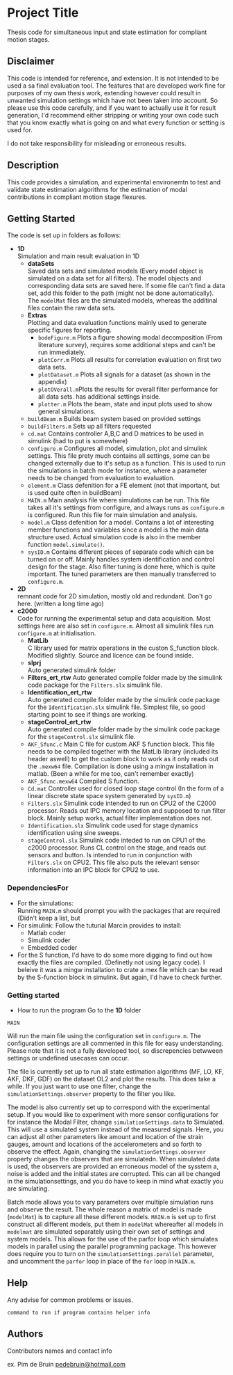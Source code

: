 # Project Title

Thesis code for simultaneous input and state estimation for compliant motion stages. 

## Disclaimer
This code is intended for reference, and extension. It is not intended to be used a sa final evaluation tool. The features that are developed work fine for purposes of my own thesis work, extending however could result in unwanted simulation settings which have not been taken into account. So please use this code carefully, and if you want to actually use it for result generation, I'd recommend either stripping or writing your own code such that you know exactly what is going on and what every function or setting is used for. 

I do not take responsibility for misleading or erroneous results. 

## Description

This code provides a simulation, and experimental environemtn to test and validate state estimation algorithms for the estimation of modal contributions in compliant motion stage flexures. 

## Getting Started
The code is set up in folders as follows:

* **1D**  
Simulation and main result evaluation in 1D
  * **dataSets**  
    Saved data sets and simulated models (Every model object is simulated on a data set for all filters). The model objects and corresponding data sets are saved here. If some file can't find a data set, add this folder to the path (might not be done automatically). The `modelMat` files are the simulated models, whereas the additinal files contain the raw data sets. 
  * **Extras**   
    Plotting and data evaluation functions mainly used to generate specific figures for reporting. 
    * `bodeFigure.m` Plots a figure showing modal decomposition (From literature survey), requires some additional steps and can't be run immediately. 
    * `plotCorr.m` Plots all results for correlation evaluation on first two data sets. 
    * `plotDataset.m` Plots all signals for a dataset (as shown in the appendix)
    * `plotOVerall.m`Plots the results for overall filter performance for all data sets. has additional settings inside. 
    * `plotter.m` Plots the beam, state and input plots used to show general simulations. 
  * `buildBeam.m` Builds beam system based on provided settings
  * `buildFilters.m` Sets up all filters requested
  * `cd.mat` Contains controller A,B,C and D matrices to be used in simulink (had to put is somewhere)
  * `configure.m` Configures all model, simulation, plot and simulink settings. This file prety much contains all settings, some can be changed externally due to it's setup as a function. This is used to run the simulations in batch mode for instance, where a parameter needs to be changed from evaluation to evaluation. 
  * `element.m` Class defenition for a FE element (not that important, but is used quite often in buildBeam)
  * `MAIN.m` Main analysis file where simulations can be run. This file takes all it's settings from configure, and always runs as `configure.m` is configured. Run this file for main simulation and analysis. 
  * `model.m` Class defenition for a model. Contains a lot of interesting member functions and variables since a model is the main data structure used. Actual simulation code is also in the member function `model.simulate()`. 
  * `sysID.m` Contains different pieces of separate code which can be turned on or off. Mainly handles system identification and control design for the stage. Also filter tuning is done here, which is quite important. The tuned parameters are then manually transferred to `configure.m`. 
* **2D**  
  remnant code for 2D simulation, mostly old and redundant. Don't go here. (written a long time ago)
* **c2000**  
  Code for running the experimental setup and data acquisition. Most settings here are also set in `configure.m`. Almost all simulink files run `configure.m` at initialisation. 
  * **MatLib**  
    C library used for matrix operations in the custon S_function block. Modified slightly. Source and licence can be found inside. 
  * **slprj**  
    Auto generated simulink folder
  * **Filters_ert_rtw**
    Auto generated compile folder made by the simulink code package for the `Filters.slx` simulink file. 
  * **Identification_ert_rtw**  
    Auto generated compile folder made by the simulink code package for the `Identification.slx` simulink file. Simplest file, so good starting point to see  if things are working. 
  * **stageControl_ert_rtw**  
    Auto generated compile folder made by the simulink code package for the `stageControl.slx` simulink file. 
  * `AKF_Sfunc.c` Main C file for custom AKF S function block. This file needs to be compiled together with the MatLib library (included its header aswell) to get the custom block to work as it only reads out the `.mexw64` file. Compilation is done using a mingw installation in matlab. (Been a while for me too, can't remember exactly)
  * `AKF_Sfunc.mexw64` Compiled S function.   
  * `Cd.mat` Controller used for closed loop stage control (In the form of a linear discrete state space system generated by `sysID.m`)
  * `Filters.slx` Simulink code intended to run on CPU2 of the C2000 processor. Reads out IPC memory location and supposed to run filter block. Mainly setup works, actual filter implementation does not.
  * `Identification.slx` Simulink code used for stage dynamics identification using sine sweeps. 
  * `stageControl.slx` Simulink code inteded to run on CPU1 of the c2000 processor. Runs CL control on the stage, and reads out sensors and button. Is intended to run in conjunction with `Filters.slx` on CPU2. This file also puts the relevant sensor information into an IPC block for CPU2 to use. 


### DependenciesFor
* For the simulations:  
  Running `MAIN.m` should prompt you with the packages that are required (Didn't keep a list, but 
* For simulink:
  Follow the tuturial Marcin provides to install:
  * Matlab coder
  * Simulink coder
  * Embedded coder
* For the S function, I'd have to do some more digging to find out how exactly the files are compiled. (Definetly not using legacy code). I beleive it was a mingw installation to crate a mex file which can be read by the S-function block in simulink. But again, I'd have to check further. 



### Getting started

* How to run the program
Go to the **1D** folder
```
MAIN
```
Will run the main file using the configuration set in `configure.m`. The configuration settings are all commented in this file for easy understanding. Please note that it is not a fully developed tool, so discrepencies betwween settings or undefined usecases can occur. 

The file is currently set up to run all state estimation algorithms (MF, LO, KF, AKF, DKF, GDF) on the dataset OL2 and plot the results. This does take a while. If you just want to use one filter, change the `simulationSettings.observer` property to the filter you like. 

The model is also currently set up to correspond with the experimental setup. If you would like to experiment with more sensor configurations for for instance the Modal Filter, change `simulationSettings.data` to Simulated. This will use a simulated system instead of the measured signals. Here, you can adjust all other parameters like amount and location of the strain gauges, amount and locations of the accelerometers and so forth to observe the effect. Again, changing the `simulationSettings.observer` property changes the observers that are simulatedn.  When simulated data is used, the observers are provided an erroneous model of the sysstem a, noise is added and the initial states are corrupted. This can all be changed in the simulationsettings, and you do have to keep in mind what exactly you are simulating. 

Batch mode allows you to vary parameters over multiple simulation runs and observe the result. The whole reason a matrix of model is made (`modelMat`) is to capture all these different models. `MAIN.m` is set up to first construct all different models, put them in `modelMat` whereafter all models in `modelmat` are simulated separately using their own set of settings and system models. This allows for the use of the parfor loop which simulates models in parallel using the parallel programming package. This however does require you to turn on the `simulationSettings.parallel` parameter, and uncomment the `parfor` loop in place of the `for` loop in `MAIN.m`. 

## Help

Any advise for common problems or issues.
```
command to run if program contains helper info
```

## Authors

Contributors names and contact info

ex. Pim de Bruin
pedebruin@hotmail.com
